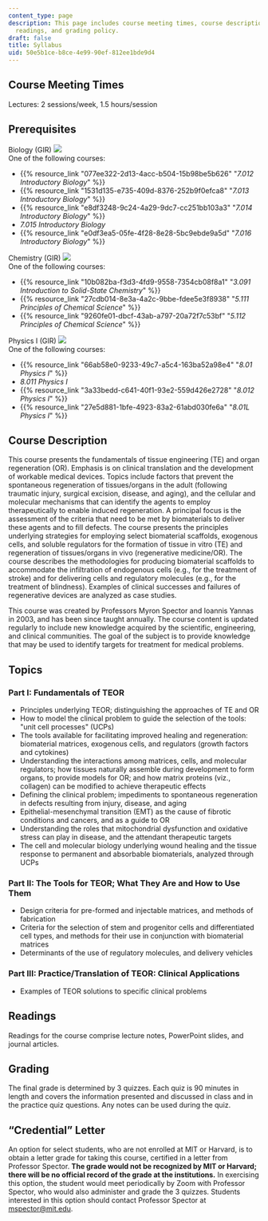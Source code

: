 ```yaml
---
content_type: page
description: This page includes course meeting times, course description, prerequisites,
  readings, and grading policy.
draft: false
title: Syllabus
uid: 50e5b1ce-b8ce-4e99-90ef-812ee1bde9d4
---
```

## Course Meeting Times

Lectures: 2 sessions/week, 1.5 hours/session

## Prerequisites

Biology (GIR) ![](/images/educator/icon-question-gir.png)              
One of the following courses:

- {{% resource_link "077ee322-2d13-4acc-b504-15b98be5b626" "*7.012 Introductory Biology*" %}}
- {{% resource_link "1531d135-e735-409d-8376-252b9f0efca8" "*7.013 Introductory Biology*" %}}
- {{% resource_link "e8df3248-9c24-4a29-9dc7-cc251bb103a3" "*7.014 Introductory Biology*" %}}
- *7.015 Introductory Biology*
- {{% resource_link "e0df3ea5-05fe-4f28-8e28-5bc9ebde9a5d" "*7.016 Introductory Biology*" %}}

Chemistry (GIR) ![](/images/educator/icon-question-gir.png)              
One of the following courses:

- {{% resource_link "10b082ba-f3d3-4fd9-9558-7354cb08f8a1" "*3.091 Introduction to Solid-State Chemistry*" %}}
- {{% resource_link "27cdb014-8e3a-4a2c-9bbe-fdee5e3f8938" "*5.111 Principles of Chemical Science*" %}}
- {{% resource_link "9260fe01-dbcf-43ab-a797-20a72f7c53bf" "*5.112 Principles of Chemical Science*" %}}

Physics I (GIR) ![](/images/educator/icon-question-gir.png)              
One of the following courses:

- {{% resource_link "66ab58e0-9233-49c7-a5c4-163ba52a98e4" "*8.01 Physics I*" %}}
- *8.011 Physics I*
- {{% resource_link "3a33bedd-c641-40f1-93e2-559d426e2728" "*8.012 Physics I*" %}}
- {{% resource_link "27e5d881-1bfe-4923-83a2-61abd030fe6a" "*8.01L Physics I*" %}}

## Course Description

This course presents the fundamentals of tissue engineering (TE) and organ regeneration (OR). Emphasis is on clinical translation and the development of workable medical devices. Topics include factors that prevent the spontaneous regeneration of tissues/organs in the adult (following traumatic injury, surgical excision, disease, and aging), and the cellular and molecular mechanisms that can identify the agents to employ therapeutically to enable induced regeneration. A principal focus is the assessment of the criteria that need to be met by biomaterials to deliver these agents and to fill defects. The course presents the principles underlying strategies for employing select biomaterial scaffolds, exogenous cells, and soluble regulators for the formation of tissue in vitro (TE) and regeneration of tissues/organs in vivo (regenerative medicine/OR). The course describes the methodologies for producing biomaterial scaffolds to accommodate the infiltration of endogenous cells (e.g., for the treatment of stroke) and for delivering cells and regulatory molecules (e.g., for the treatment of blindness). Examples of clinical successes and failures of regenerative devices are analyzed as case studies.

This course was created by Professors Myron Spector and Ioannis Yannas in 2003, and has been since taught annually. The course content is updated regularly to include new knowledge acquired by the scientific, engineering, and clinical communities. The goal of the subject is to provide knowledge that may be used to identify targets for treatment for medical problems.

## Topics

### Part I: Fundamentals of TEOR

- Principles underlying TEOR; distinguishing the approaches of TE and OR
- How to model the clinical problem to guide the selection of the tools: "unit cell processes" (UCPs)
- The tools available for facilitating improved healing and regeneration: biomaterial matrices, exogenous cells, and regulators (growth factors and cytokines)
- Understanding the interactions among matrices, cells, and molecular regulators; how tissues naturally assemble during development to form organs, to provide models for OR; and how matrix proteins (viz., collagen) can be modified to achieve therapeutic effects
- Defining the clinical problem; impediments to spontaneous regeneration in defects resulting from injury, disease, and aging
- Epithelial-mesenchymal transition (EMT) as the cause of fibrotic conditions and cancers, and as a guide to OR
- Understanding the roles that mitochondrial dysfunction and oxidative stress can play in disease, and the attendant therapeutic targets
- The cell and molecular biology underlying wound healing and the tissue response to permanent and absorbable biomaterials, analyzed through UCPs

### Part II: The Tools for TEOR; What They Are and How to Use Them

- Design criteria for pre-formed and injectable matrices, and methods of fabrication
- Criteria for the selection of stem and progenitor cells and differentiated cell types, and methods for their use in conjunction with biomaterial matrices
- Determinants of the use of regulatory molecules, and delivery vehicles

### Part III: Practice/Translation of TEOR: Clinical Applications

- Examples of TEOR solutions to specific clinical problems

## Readings

Readings for the course comprise lecture notes, PowerPoint slides, and journal articles. 

## Grading

The final grade is determined by 3 quizzes. Each quiz is 90 minutes in length and covers the information presented and discussed in class and in the practice quiz questions. Any notes can be used during the quiz.

## “Credential” Letter

An option for select students, who are not enrolled at MIT or Harvard, is to obtain a letter grade for taking this course, certified in a letter from Professor Spector. **The grade would not be recognized by MIT or Harvard; there will be no official record of the grade at the institutions.** In exercising this option, the student would meet periodically by Zoom with Professor Spector, who would also administer and grade the 3 quizzes. Students interested in this option should contact Professor Spector at mspector@mit.edu.